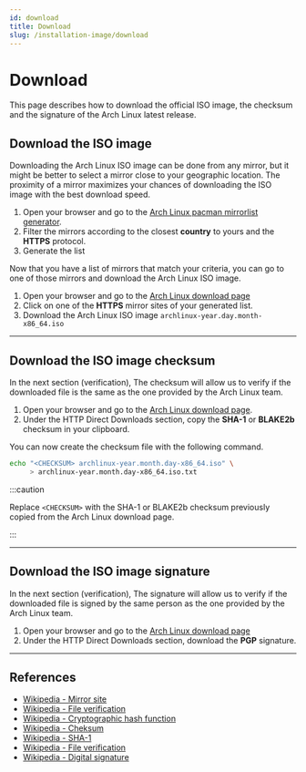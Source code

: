 ```yaml
---
id: download
title: Download
slug: /installation-image/download
---
```


# Download
This page describes how to download the official ISO image, the checksum and the signature of the Arch Linux latest release.

## Download the ISO image
Downloading the Arch Linux ISO image can be done from any mirror, but it might be better to select a mirror close to your geographic location. The proximity of a mirror maximizes your chances of downloading the ISO image with the best download speed.

1. Open your browser and go to the [Arch Linux pacman mirrorlist generator](https://www.archlinux.org/mirrorlist/).
1. Filter the mirrors according to the closest **country** to yours and the **HTTPS** protocol.
1. Generate the list

Now that you have a list of mirrors that match your criteria, you can go to one of those mirrors and download the Arch Linux ISO image.

1. Open your browser and go to the [Arch Linux download page](https://www.archlinux.org/download/)
1. Click on one of the **HTTPS** mirror sites of your generated list.
1. Download the Arch Linux ISO image `archlinux-year.day.month-x86_64.iso`

---

## Download the ISO image checksum
In the next section (verification), The checksum will allow us to verify if the downloaded file is the same as the one provided by the Arch Linux team.

1. Open your browser and go to the [Arch Linux download page](https://www.archlinux.org/download/).
1. Under the HTTP Direct Downloads section, copy the **SHA-1** or **BLAKE2b** checksum in your clipboard.

You can now create the checksum file with the following command. 

``` bash
echo "<CHECKSUM> archlinux-year.month.day-x86_64.iso" \
     > archlinux-year.month.day-x86_64.iso.txt
```

:::caution

Replace `<CHECKSUM>` with the SHA-1 or BLAKE2b checksum previously copied from the Arch Linux download page.

:::

---

## Download the ISO image signature
In the next section (verification), The signature will allow us to verify if the downloaded file is signed by the same person as the one provided by the Arch Linux team.

1. Open your browser and go to the [Arch Linux download page](https://www.archlinux.org/download/)
1. Under the HTTP Direct Downloads section, download the **PGP** signature.

---

## References

- [Wikipedia - Mirror site](https://en.wikipedia.org/wiki/Mirror_site)
- [Wikipedia - File verification](https://en.wikipedia.org/wiki/File_verification)
- [Wikipedia - Cryptographic hash function](https://en.wikipedia.org/wiki/Cryptographic_hash_function)
- [Wikipedia - Cheksum](https://en.wikipedia.org/wiki/Checksum)
- [Wikipedia - SHA-1](https://en.wikipedia.org/wiki/SHA-1)
- [Wikipedia - File verification](https://en.wikipedia.org/wiki/File_verification)
- [Wikipedia - Digital signature](https://en.wikipedia.org/wiki/Digital_signature)